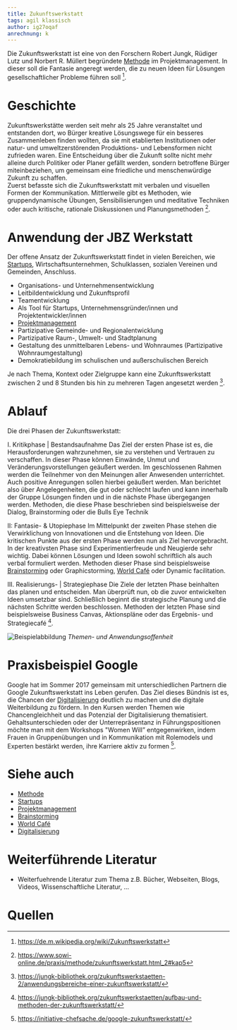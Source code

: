 ```yaml
---
title: Zukunftswerkstatt
tags: agil klassisch
author: ig27oqaf
anrechnung: k 
---
```



Die Zukunftswerkstatt ist eine von den Forschern Robert Jungk, Rüdiger Lutz und Norbert R. Müllert begründete [Methode](https://github.com/ManagingProjectsSuccessfully/ManagingProjectsSuccessfully.github.io/blob/main/kb/Methoden.md) im Projektmanagement. In dieser soll die Fantasie angeregt werden, die zu neuen Ideen für Lösungen gesellschaftlicher Probleme führen soll [^1].


# Geschichte

Zukunftswerkstätte werden seit mehr als 25 Jahre veranstaltet und entstanden dort, wo Bürger kreative Lösungswege für ein besseres Zusammenleben finden wollten, da sie mit etablierten Institutionen oder natur- und umweltzerstörenden Produktions- und Lebensformen nicht zufrieden waren. 
Eine Entscheidung über die Zukunft sollte nicht mehr alleine durch Politiker oder Planer gefällt werden, sondern betroffene Bürger miteinbeziehen, um gemeinsam eine friedliche und menschenwürdige Zukunft zu schaffen.  
Zuerst befasste sich die Zukunftswerkstatt mit verbalen und visuellen Formen der Kommunikation. Mittlerweile gibt es Methoden, wie gruppendynamische Übungen, Sensibilisierungen und meditative Techniken oder auch kritische, rationale Diskussionen und Planungsmethoden [^2].



# Anwendung der JBZ Werkstatt

Der offene Ansatz der Zukunftswerkstatt findet in vielen Bereichen, wie [Startups](https://github.com/ManagingProjectsSuccessfully/ManagingProjectsSuccessfully.github.io/blob/main/kb/Projektmanagement_in_Startups.md), Wirtschaftsunternehmen, Schulklassen, sozialen Vereinen und Gemeinden, Anschluss.  

* Organisations- und Unternehmensentwicklung
* Leitbildentwicklung und Zukunftsprofil
*	Teamentwicklung
* Als Tool für Startups, Unternehmensgründer/innen und Projektentwickler/innen
*	[Projektmanagement](https://github.com/ManagingProjectsSuccessfully/ManagingProjectsSuccessfully.github.io/blob/main/kb/Projektmanagement.md)
*	Partizipative Gemeinde- und Regionalentwicklung 
*	Partizipative Raum-, Umwelt- und Stadtplanung
*	Gestaltung des unmittelbaren Lebens- und Wohnraumes (Partizipative Wohnraumgestaltung)
* Demokratiebildung im schulischen und außerschulischen Bereich

Je nach Thema, Kontext oder Zielgruppe kann eine Zukunftswerkstatt zwischen 2 und 8 Stunden bis hin zu mehreren Tagen angesetzt werden [^3].



# Ablauf


Die drei Phasen der Zukunftswerkstatt: 

I. Kritikphase | Bestandsaufnahme
Das Ziel der ersten Phase ist es, die Herausforderungen wahrzunehmen, sie zu verstehen und Vertrauen zu verschaffen. In dieser Phase können Einwände, Unmut und Veränderungsvorstellungen geäußert werden. Im geschlossenen Rahmen werden die Teilnehmer von den Meinungen aller Anwesenden unterrichtet. Auch positive Anregungen sollen hierbei geäußert werden. Man berichtet also über Angelegenheiten, die gut oder schlecht laufen und kann innerhalb der Gruppe Lösungen finden und in die nächste Phase übergegangen werden. Methoden, die diese Phase beschrieben sind beispielsweise der Dialog, Brainstorming oder die Bulls Eye Technik 


II: Fantasie- & Utopiephase
Im Mittelpunkt der zweiten Phase stehen die Verwirklichung von Innovationen und die Entstehung von Ideen. Die kritischen Punkte aus der ersten Phase werden nun als Ziel hervorgebracht. 
In der kreativsten Phase sind  Experimentierfreude und Neugierde sehr wichtig. Dabei können Lösungen und Ideen sowohl schriftlich als auch verbal formuliert werden. Methoden dieser Phase sind beispielsweise [Brainstorming](https://github.com/ManagingProjectsSuccessfully/ManagingProjectsSuccessfully.github.io/blob/main/kb/Brainstorming.md) oder Graphicstorming, [World Café](https://github.com/ManagingProjectsSuccessfully/ManagingProjectsSuccessfully.github.io/blob/main/kb/World_Cafe.md) oder Dynamic facilitation. 

III. Realisierungs- | Strategiephase
Die Ziele der letzten Phase beinhalten das planen und entscheiden. Man überprüft nun, ob die zuvor entwickelten Ideen umsetzbar sind. Schließlich beginnt die strategische Planung und die nächsten Schritte werden beschlossen. Methoden der letzten Phase sind beispielsweise Business Canvas, Aktionspläne oder das Ergebnis- und Strategiecafé [^4].


![Beispielabbildung](https://i0.wp.com/jungk-bibliothek.org/wp-content/uploads/2017/12/jbz_zw_web_einzel-4.jpg?resize=580%2C336&ssl=1)
*Themen- und Anwendungsoffenheit*

# Praxisbeispiel Google


Google hat im Sommer 2017 gemeinsam mit unterschiedlichen Partnern die Google Zukunftswerkstatt ins Leben gerufen. Das Ziel dieses Bündnis ist es, die Chancen der [Digitalisierung](https://github.com/ManagingProjectsSuccessfully/ManagingProjectsSuccessfully.github.io/blob/main/kb/Digitalisierung_im_PM.md) deutlich zu machen und die digitale Weiterbildung zu fördern. In den Kursen werden Themen wie Chancengleichheit und das Potenzial der Digitalisierung thematisiert.
Gehaltsunterschieden oder der Unterrepräsentanz in Führungspositionen möchte man mit dem Workshops "Women Will” entgegenwirken, indem Frauen in Gruppenübungen und in Kommunikation mit Rolemodels und Experten bestärkt werden, ihre Karriere aktiv zu formen [^5].




# Siehe auch

* [Methode](https://github.com/ManagingProjectsSuccessfully/ManagingProjectsSuccessfully.github.io/blob/main/kb/Methoden.md)
* [Startups](https://github.com/ManagingProjectsSuccessfully/ManagingProjectsSuccessfully.github.io/blob/main/kb/Projektmanagement_in_Startups.md)
* [Projektmanagement](https://github.com/ManagingProjectsSuccessfully/ManagingProjectsSuccessfully.github.io/blob/main/kb/Projektmanagement.md)
* [Brainstorming](https://github.com/ManagingProjectsSuccessfully/ManagingProjectsSuccessfully.github.io/blob/main/kb/Brainstorming.md)
* [World Café](https://github.com/ManagingProjectsSuccessfully/ManagingProjectsSuccessfully.github.io/blob/main/kb/World_Cafe.md)
* [Digitalisierung](https://github.com/ManagingProjectsSuccessfully/ManagingProjectsSuccessfully.github.io/blob/main/kb/Digitalisierung_im_PM.md)

# Weiterführende Literatur

* Weiterfuehrende Literatur zum Thema z.B. Bücher, Webseiten, Blogs, Videos, Wissenschaftliche Literatur, ...

# Quellen

[^1]: https://de.m.wikipedia.org/wiki/Zukunftswerkstatt 
[^2]: https://www.sowi-online.de/praxis/methode/zukunftswerkstatt.html_2#kap5
[^3]: https://jungk-bibliothek.org/zukunftswerkstaetten-2/anwendungsbereiche-einer-zukunftswerkstatt/
[^4]: https://jungk-bibliothek.org/zukunftswerkstaetten/aufbau-und-methoden-der-zukunftswerkstatt/
[^5]: https://initiative-chefsache.de/google-zukunftswerkstatt/


